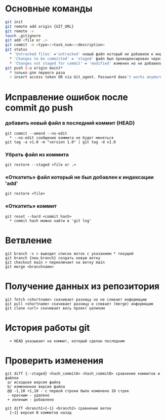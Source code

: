 # Основные команды
```BASH
git init
git remote add origin {GIT_URL}
git remote -v
touch .gitignore
git add <file or .> 
git commit -m <type>:<task_num>:<description>
git status 
  * 'Untracked files' ='untracked' новый файл который не добавили к индексации через 'add'
  * 'Changes to be committed' = 'staged' файл был проиндексирован через add
  * 'Changes not staged for commit' = 'modified' изменен но не добавили к индексации через 'add'
git push (-u origin main)*
  * только для первого раза
  > insert access token OR via Git_agent. Password does't works anymore
```
# Исправление ошибок после commit до push
### добавить новый файл в последний коммит (HEAD)
```
git commit --amend --no-edit
  * --no-edit сообщение коммита не будет меняться
git tag -a v1.0 -m "version 1.0" | git tag -d v1.0
```
### Убрать файл из коммита
```
git restore --staged <file or .>
```
### «Откатить» файл который не был добавлен к индексации 'add'
```
git restore <file>
```
### «Откатить» коммит
```
git reset --hard <commit hash>
  * commit hash можно найти в 'git log'
```
# Ветвление
```
git branch -v > выводит список веток с указанием * текущей
git branch {new_branch} создать новую ветку
git checkout main > переключает на ветку main
git merge <branchname>
```
# Получение данных из репозитория
```
git fetch <shortname> скачивает разницу но не сливает информацию
git pull <shortname> скачивает разницу и сливает (merge) информацию
git clone <url> скачивает весь проект целиком
```
# История работы git
```git log --oneline
  > HEAD указывает на коммит, который сделан последним
```
# Проверить изменения
```
git diff {--staged} <hash_commitA> <hash_commitB> сравнение комиитов и файлоа
 a/ исходная версия файла
 b/ измененная версия файла
 @@ -1,10 +1,10 - с первой строки было изменено 10 строк
 - красным - удалено
 + зеленым - добавлено

git diff <branch1>{~1} <branch2> сравнение веток
  {~1} версия N коммитов назад
```
